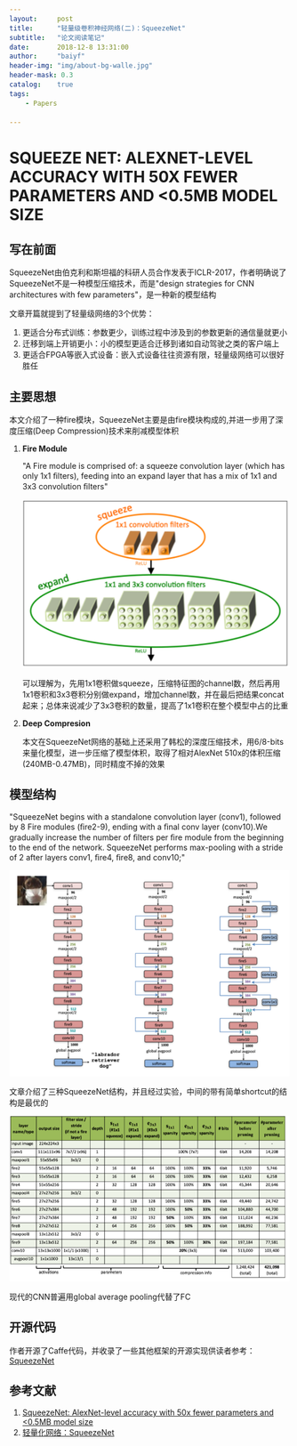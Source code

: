 ```yaml
---
layout:     post
title:      "轻量级卷积神经网络(二)：SqueezeNet"
subtitle:   "论文阅读笔记"
date:       2018-12-8 13:31:00
author:     "baiyf"
header-img: "img/about-bg-walle.jpg"
header-mask: 0.3
catalog:    true
tags:
    - Papers

---
```


# SQUEEZE NET: ALEXNET-LEVEL ACCURACY WITH 50X FEWER PARAMETERS AND <0.5MB MODEL SIZE

## 写在前面

SqueezeNet由伯克利和斯坦福的科研人员合作发表于ICLR-2017，作者明确说了SqueezeNet不是一种模型压缩技术，而是"design strategies for CNN architectures with few parameters"，是一种新的模型结构

文章开篇就提到了轻量级网络的3个优势：

1. 更适合分布式训练：参数更少，训练过程中涉及到的参数更新的通信量就更小
2. 迁移到端上开销更小：小的模型更适合迁移到诸如自动驾驶之类的客户端上
3. 更适合FPGA等嵌入式设备：嵌入式设备往往资源有限，轻量级网络可以很好胜任

## 主要思想

本文介绍了一种fire模块，SqueezeNet主要是由fire模块构成的,并进一步用了深度压缩(Deep Compression)技术来削减模型体积

1. **Fire Module**

   "A Fire module is comprised of: a squeeze convolution layer (which has only 1x1 ﬁlters), feeding into an expand layer that has a mix of 1x1 and 3x3 convolution ﬁlters"

   ![fire_module](/img/post/fire_module.png)

   可以理解为，先用1x1卷积做squeeze，压缩特征图的channel数，然后再用1x1卷积和3x3卷积分别做expand，增加channel数，并在最后把结果concat起来；总体来说减少了3x3卷积的数量，提高了1x1卷积在整个模型中占的比重

2. **Deep Compresion**

   本文在SqueezeNet网络的基础上还采用了韩松的深度压缩技术，用6/8-bits来量化模型，进一步压缩了模型体积，取得了相对AlexNet 510x的体积压缩(240MB-0.47MB)，同时精度不掉的效果

## 模型结构

"SqueezeNet begins with a standalone convolution layer (conv1), followed by 8 Fire modules (ﬁre2-9), ending with a ﬁnal conv layer (conv10).We gradually increase the number of ﬁlters per ﬁre module from the beginning to the end of the network. SqueezeNet performs max-pooling with a stride of 2 after layers conv1, ﬁre4, ﬁre8, and conv10;"

![squeeze_arch](/img/post/squeeze_arch.png)

文章介绍了三种SqueezeNet结构，并且经过实验，中间的带有简单shortcut的结构是最优的

![squeezenet_arch_table](/img/post/squeezenet_arch_table.png)

现代的CNN普遍用global average pooling代替了FC

## 开源代码

作者开源了Caffe代码，并收录了一些其他框架的开源实现供读者参考：[SqueezeNet](https://github.com/DeepScale/SqueezeNet)

## 参考文献

1. [SqueezeNet: AlexNet-level accuracy with 50x fewer parameters and <0.5MB model size](https://arxiv.org/abs/1602.07360)
2. [轻量化网络：SqueezeNet](https://blog.csdn.net/u011995719/article/details/78908755)